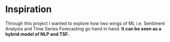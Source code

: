 # Inspiration
Through this project I wanted to explore how two wings of ML i.e. Sentiment Analysis and Time Series Forecasting go hand in hand.
**It can be seen as a hybrid model of NLP and TSF.**
